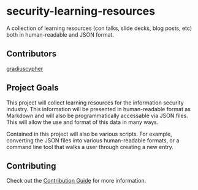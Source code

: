 # security-learning-resources
A collection of learning resources (con talks, slide decks, blog posts, etc) both in human-readable and JSON format.

## Contributors
[gradiuscypher](https://github.com/gradiuscypher)

## Project Goals
This project will collect learning resources for the information security industry. This information will be presented in human-readable format as Markdown and will also be programmatically accessable via JSON files. This will allow the use and format of this data in many ways.

Contained in this project will also be various scripts. For example, converting the JSON files into various human-readable formats, or a command line tool that walks a user through creating a new entry.

## Contributing
Check out the [Contribution Guide](CONTRIBUTING.md) for more information.

